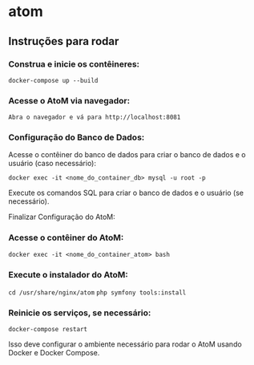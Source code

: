 # atom

## Instruções para rodar

### Construa e inicie os contêineres:

```docker-compose up --build```

### Acesse o AtoM via navegador:

```Abra o navegador e vá para http://localhost:8081```

### Configuração do Banco de Dados:

Acesse o contêiner do banco de dados para criar o banco de dados e o usuário (caso necessário):

```docker exec -it <nome_do_container_db> mysql -u root -p```

Execute os comandos SQL para criar o banco de dados e o usuário (se necessário).

Finalizar Configuração do AtoM:

### Acesse o contêiner do AtoM:

```docker exec -it <nome_do_container_atom> bash```

### Execute o instalador do AtoM:



```cd /usr/share/nginx/atom```
```php symfony tools:install```

### Reinicie os serviços, se necessário:


```docker-compose restart```

Isso deve configurar o ambiente necessário para rodar o AtoM usando Docker e Docker Compose.